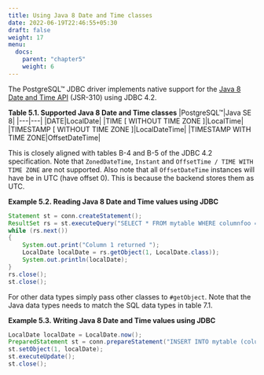 ```yaml
---
title: Using Java 8 Date and Time classes
date: 2022-06-19T22:46:55+05:30
draft: false
weight: 17
menu:
  docs:
    parent: "chapter5"
    weight: 6
---
```


The PostgreSQL™ JDBC driver implements native support for the
[Java 8 Date and Time API](http://www.oracle.com/technetwork/articles/java/jf14-date-time-2125367.html)
(JSR-310) using JDBC 4.2.

**Table 5.1. Supported Java 8 Date and Time classes**
|PostgreSQL™|Java SE 8|
|---|---|
|DATE|LocalDate|
|TIME [ WITHOUT TIME ZONE ]|LocalTime|
|TIMESTAMP [ WITHOUT TIME ZONE ]|LocalDateTime|
|TIMESTAMP WITH TIME ZONE|OffsetDateTime|

This is closely aligned with tables B-4 and B-5 of the JDBC 4.2 specification.
Note that `ZonedDateTime`, `Instant` and
`OffsetTime / TIME WITH TIME ZONE` are not supported. Also note
that all `OffsetDateTime` instances will have be in UTC (have offset 0).
This is because the backend stores them as UTC.

**Example 5.2. Reading Java 8 Date and Time values using JDBC**

```java
Statement st = conn.createStatement();
ResultSet rs = st.executeQuery("SELECT * FROM mytable WHERE columnfoo = 500");
while (rs.next())
{
    System.out.print("Column 1 returned ");
    LocalDate localDate = rs.getObject(1, LocalDate.class));
    System.out.println(localDate);
}
rs.close();
st.close();
```

For other data types simply pass other classes to `#getObject`.
Note that the Java data types needs to match the SQL data types in table 7.1.


**Example 5.3. Writing Java 8 Date and Time values using JDBC**

```java
LocalDate localDate = LocalDate.now();
PreparedStatement st = conn.prepareStatement("INSERT INTO mytable (columnfoo) VALUES (?)");
st.setObject(1, localDate);
st.executeUpdate();
st.close();
```
